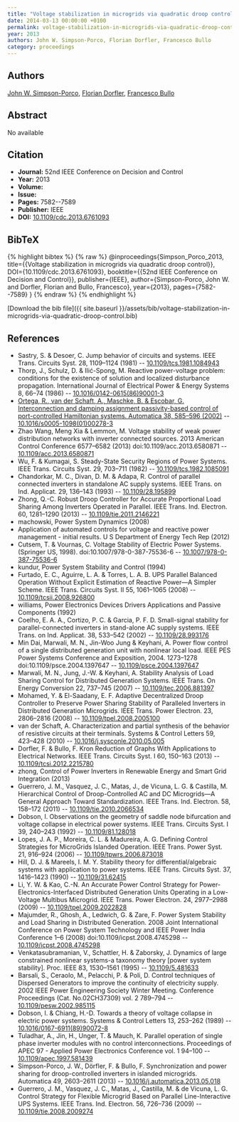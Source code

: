 ```yaml
---
title: "Voltage stabilization in microgrids via quadratic droop control"
date: 2014-03-13 00:00:00 +0100
permalink: voltage-stabilization-in-microgrids-via-quadratic-droop-control
year: 2013
authors: John W. Simpson-Porco, Florian Dorfler, Francesco Bullo
category: proceedings
---
```

 
## Authors
[John W. Simpson-Porco](authors/john-w-simpson-porco), [Florian Dorfler](authors/florian-dorfler), [Francesco Bullo](authors/francesco-bullo)
 
## Abstract
No  available
 
## Citation
- **Journal:** 52nd IEEE Conference on Decision and Control
- **Year:** 2013
- **Volume:** 
- **Issue:** 
- **Pages:** 7582--7589
- **Publisher:** IEEE
- **DOI:** [10.1109/cdc.2013.6761093](https://doi.org/10.1109/cdc.2013.6761093)
 
## BibTeX
{% highlight bibtex %}
{% raw %}
@inproceedings{Simpson_Porco_2013,
  title={{Voltage stabilization in microgrids via quadratic droop control}},
  DOI={10.1109/cdc.2013.6761093},
  booktitle={{52nd IEEE Conference on Decision and Control}},
  publisher={IEEE},
  author={Simpson-Porco, John W. and Dorfler, Florian and Bullo, Francesco},
  year={2013},
  pages={7582--7589}
}
{% endraw %}
{% endhighlight %}
 
[Download the bib file]({{ site.baseurl }}/assets/bib/voltage-stabilization-in-microgrids-via-quadratic-droop-control.bib)
 
## References
- Sastry, S. & Desoer, C. Jump behavior of circuits and systems. IEEE Trans. Circuits Syst. 28, 1109–1124 (1981) -- [10.1109/tcs.1981.1084943](https://doi.org/10.1109/tcs.1981.1084943)
- Thorp, J., Schulz, D. & Ilić-Spong, M. Reactive power-voltage problem: conditions for the existence of solution and localized disturbance propagation. International Journal of Electrical Power &amp; Energy Systems 8, 66–74 (1986) -- [10.1016/0142-0615(86)90001-3](https://doi.org/10.1016/0142-0615(86)90001-3)
- [Ortega, R., van der Schaft, A., Maschke, B. & Escobar, G. Interconnection and damping assignment passivity-based control of port-controlled Hamiltonian systems. Automatica 38, 585–596 (2002)](interconnection-and-damping-assignment-passivity-based-control-of-port-controlled-hamiltonian-systems) -- [10.1016/s0005-1098(01)00278-3](https://doi.org/10.1016/s0005-1098(01)00278-3)
- Zhao Wang, Meng Xia & Lemmon, M. Voltage stability of weak power distribution networks with inverter connected sources. 2013 American Control Conference 6577–6582 (2013) doi:10.1109/acc.2013.6580871 -- [10.1109/acc.2013.6580871](https://doi.org/10.1109/acc.2013.6580871)
- Wu, F. & Kumagai, S. Steady-State Security Regions of Power Systems. IEEE Trans. Circuits Syst. 29, 703–711 (1982) -- [10.1109/tcs.1982.1085091](https://doi.org/10.1109/tcs.1982.1085091)
- Chandorkar, M. C., Divan, D. M. & Adapa, R. Control of parallel connected inverters in standalone AC supply systems. IEEE Trans. on Ind. Applicat. 29, 136–143 (1993) -- [10.1109/28.195899](https://doi.org/10.1109/28.195899)
- Zhong, Q.-C. Robust Droop Controller for Accurate Proportional Load Sharing Among Inverters Operated in Parallel. IEEE Trans. Ind. Electron. 60, 1281–1290 (2013) -- [10.1109/tie.2011.2146221](https://doi.org/10.1109/tie.2011.2146221)
- machowski, Power System Dynamics (2008)
- Application of automated controls for voltage and reactive power management - initial results. U S Department of Energy Tech Rep (2012)
- Cutsem, T. & Vournas, C. Voltage Stability of Electric Power Systems. (Springer US, 1998). doi:10.1007/978-0-387-75536-6 -- [10.1007/978-0-387-75536-6](https://doi.org/10.1007/978-0-387-75536-6)
- kundur, Power System Stability and Control (1994)
- Furtado, E. C., Aguirre, L. A. & Torres, L. A. B. UPS Parallel Balanced Operation Without Explicit Estimation of Reactive Power—A Simpler Scheme. IEEE Trans. Circuits Syst. II 55, 1061–1065 (2008) -- [10.1109/tcsii.2008.926800](https://doi.org/10.1109/tcsii.2008.926800)
- williams, Power Electronics Devices Drivers Applications and Passive Components (1992)
- Coelho, E. A. A., Cortizo, P. C. & Garcia, P. F. D. Small-signal stability for parallel-connected inverters in stand-alone AC supply systems. IEEE Trans. on Ind. Applicat. 38, 533–542 (2002) -- [10.1109/28.993176](https://doi.org/10.1109/28.993176)
- Min Dai, Marwali, M. N., Jin-Woo Jung & Keyhani, A. Power flow control of a single distributed generation unit with nonlinear local load. IEEE PES Power Systems Conference and Exposition, 2004. 1273–1278 doi:10.1109/psce.2004.1397647 -- [10.1109/psce.2004.1397647](https://doi.org/10.1109/psce.2004.1397647)
- Marwali, M. N., Jung, J.-W. & Keyhani, A. Stability Analysis of Load Sharing Control for Distributed Generation Systems. IEEE Trans. On Energy Conversion 22, 737–745 (2007) -- [10.1109/tec.2006.881397](https://doi.org/10.1109/tec.2006.881397)
- Mohamed, Y. & El-Saadany, E. F. Adaptive Decentralized Droop Controller to Preserve Power Sharing Stability of Paralleled Inverters in Distributed Generation Microgrids. IEEE Trans. Power Electron. 23, 2806–2816 (2008) -- [10.1109/tpel.2008.2005100](https://doi.org/10.1109/tpel.2008.2005100)
- van der Schaft, A. Characterization and partial synthesis of the behavior of resistive circuits at their terminals. Systems &amp; Control Letters 59, 423–428 (2010) -- [10.1016/j.sysconle.2010.05.005](https://doi.org/10.1016/j.sysconle.2010.05.005)
- Dorfler, F. & Bullo, F. Kron Reduction of Graphs With Applications to Electrical Networks. IEEE Trans. Circuits Syst. I 60, 150–163 (2013) -- [10.1109/tcsi.2012.2215780](https://doi.org/10.1109/tcsi.2012.2215780)
- zhong, Control of Power Inverters in Renewable Energy and Smart Grid Integration (2013)
- Guerrero, J. M., Vasquez, J. C., Matas, J., de Vicuna, L. G. & Castilla, M. Hierarchical Control of Droop-Controlled AC and DC Microgrids—A General Approach Toward Standardization. IEEE Trans. Ind. Electron. 58, 158–172 (2011) -- [10.1109/tie.2010.2066534](https://doi.org/10.1109/tie.2010.2066534)
- Dobson, I. Observations on the geometry of saddle node bifurcation and voltage collapse in electrical power systems. IEEE Trans. Circuits Syst. I 39, 240–243 (1992) -- [10.1109/81.128018](https://doi.org/10.1109/81.128018)
- Lopes, J. A. P., Moreira, C. L. & Madureira, A. G. Defining Control Strategies for MicroGrids Islanded Operation. IEEE Trans. Power Syst. 21, 916–924 (2006) -- [10.1109/tpwrs.2006.873018](https://doi.org/10.1109/tpwrs.2006.873018)
- Hill, D. J. & Mareels, I. M. Y. Stability theory for differential/algebraic systems with application to power systems. IEEE Trans. Circuits Syst. 37, 1416–1423 (1990) -- [10.1109/31.62415](https://doi.org/10.1109/31.62415)
- Li, Y. W. & Kao, C.-N. An Accurate Power Control Strategy for Power-Electronics-Interfaced Distributed Generation Units Operating in a Low-Voltage Multibus Microgrid. IEEE Trans. Power Electron. 24, 2977–2988 (2009) -- [10.1109/tpel.2009.2022828](https://doi.org/10.1109/tpel.2009.2022828)
- Majumder, R., Ghosh, A., Ledwich, G. & Zare, F. Power System Stability and Load Sharing in Distributed Generation. 2008 Joint International Conference on Power System Technology and IEEE Power India Conference 1–6 (2008) doi:10.1109/icpst.2008.4745298 -- [10.1109/icpst.2008.4745298](https://doi.org/10.1109/icpst.2008.4745298)
- Venkatasubramanian, V., Schattler, H. & Zaborsky, J. Dynamics of large constrained nonlinear systems-a taxonomy theory [power system stability]. Proc. IEEE 83, 1530–1561 (1995) -- [10.1109/5.481633](https://doi.org/10.1109/5.481633)
- Barsali, S., Ceraolo, M., Pelacchi, P. & Poli, D. Control techniques of Dispersed Generators to improve the continuity of electricity supply. 2002 IEEE Power Engineering Society Winter Meeting. Conference Proceedings (Cat. No.02CH37309) vol. 2 789–794 -- [10.1109/pesw.2002.985115](https://doi.org/10.1109/pesw.2002.985115)
- Dobson, I. & Chiang, H.-D. Towards a theory of voltage collapse in electric power systems. Systems &amp; Control Letters 13, 253–262 (1989) -- [10.1016/0167-6911(89)90072-8](https://doi.org/10.1016/0167-6911(89)90072-8)
- Tuladhar, A., Jin, H., Unger, T. & Mauch, K. Parallel operation of single phase inverter modules with no control interconnections. Proceedings of APEC 97 - Applied Power Electronics Conference vol. 1 94–100 -- [10.1109/apec.1997.581439](https://doi.org/10.1109/apec.1997.581439)
- Simpson-Porco, J. W., Dörfler, F. & Bullo, F. Synchronization and power sharing for droop-controlled inverters in islanded microgrids. Automatica 49, 2603–2611 (2013) -- [10.1016/j.automatica.2013.05.018](https://doi.org/10.1016/j.automatica.2013.05.018)
- Guerrero, J. M., Vasquez, J. C., Matas, J., Castilla, M. & de Vicuna, L. G. Control Strategy for Flexible Microgrid Based on Parallel Line-Interactive UPS Systems. IEEE Trans. Ind. Electron. 56, 726–736 (2009) -- [10.1109/tie.2008.2009274](https://doi.org/10.1109/tie.2008.2009274)

